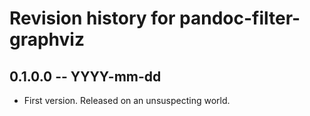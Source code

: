 # Revision history for pandoc-filter-graphviz

## 0.1.0.0  -- YYYY-mm-dd

* First version. Released on an unsuspecting world.
